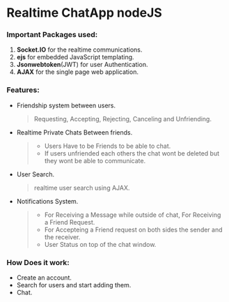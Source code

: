 # Realtime ChatApp nodeJS
### Important Packages used:
  1. **Socket.IO** for the realtime communications. 
  2. **ejs** for embedded JavaScript templating.
  3. **Jsonwebtoken**(JWT) for user Authentication.
  4. **AJAX** for the single page web application.
 
### Features:
  - Friendship system between users.
      > Requesting, Accepting, Rejecting, Canceling and Unfriending.
  - Realtime Private Chats Between friends.
       >- Users Have to be Friends to be able to chat.
       >- If users unfriended each others the chat wont be deleted but they wont be able to communicate.
  - User Search.
    > realtime user search using AJAX.
  - Notifications System.
      >- For Receiving a Message while outside of chat, For Receiving a Friend Request.
      >- For Accepteing a Friend request on both sides the sender and the receiver.
      >- User Status on top of the chat window.

### How Does it work:
  - Create an account.
  - Search for users and start adding them.
  - Chat.

